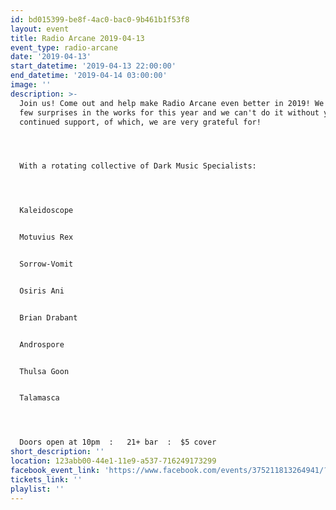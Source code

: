 ```yaml
---
id: bd015399-be8f-4ac0-bac0-9b461b1f53f8
layout: event
title: Radio Arcane 2019-04-13
event_type: radio-arcane
date: '2019-04-13'
start_datetime: '2019-04-13 22:00:00'
end_datetime: '2019-04-14 03:00:00'
image: ''
description: >-
  Join us! Come out and help make Radio Arcane even better in 2019! We've got a
  few surprises in the works for this year and we can't do it without your
  continued support, of which, we are very grateful for!




  With a rotating collective of Dark Music Specialists:




  Kaleidoscope


  Motuvius Rex


  Sorrow-Vomit


  Osiris Ani


  Brian Drabant


  Androspore


  Thulsa Goon


  Talamasca




  Doors open at 10pm  :   21+ bar  :  $5 cover
short_description: ''
location: 123abb00-44e1-11e9-a537-716249173299
facebook_event_link: 'https://www.facebook.com/events/375211813264941/?event_time_id=375211823264940'
tickets_link: ''
playlist: ''
---
```

